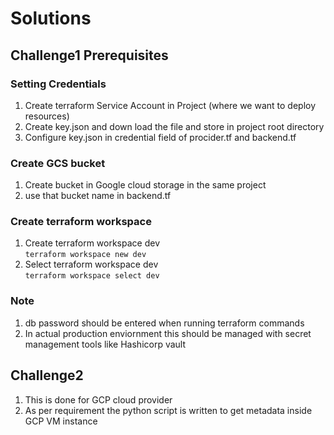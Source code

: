 # Solutions 

## Challenge1 Prerequisites   

### Setting Credentials
1. Create terraform Service Account in Project (where we want to deploy resources)   
1. Create key.json and down load the file and store in project root directory   
1. Configure key.json in credential field of procider.tf and backend.tf   

### Create GCS bucket   
1. Create bucket in Google cloud storage in the same project   
1. use that bucket name in backend.tf   

### Create terraform workspace   
1. Create terraform workspace dev    
   ``` terraform workspace new dev ```   
1. Select terraform workspace dev   
   ``` terraform workspace select dev ```   

### Note   
1. db password should be entered when running terraform commands   
1. In actual production enviornment this should be managed with secret management tools like Hashicorp vault    


## Challenge2   
1. This is done for GCP cloud provider    
1. As per requirement the python script is written to get metadata inside GCP VM instance    
